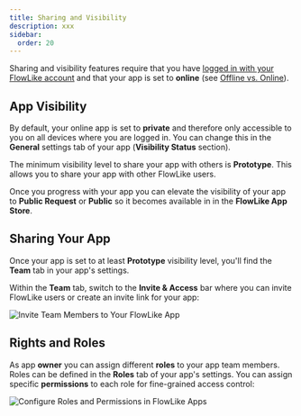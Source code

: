 ```yaml
---
title: Sharing and Visibility
description: xxx
sidebar:
  order: 20
---
```


Sharing and visibility features require that you have [logged in with your FlowLike account](/start/login/) and that your app is set to **online** (see [Offline vs. Online](/apps/offline-online/)).

## App Visibility

By default, your online app is set to **private** and therefore only accessible to you on all devices where you are logged in. You can change this in the **General** settings tab of your app (**Visibility Status** section).

The minimum visibility level to share your app with others is **Prototype**. This allows you to share your app with other FlowLike users.

Once you progress with your app you can elevate the visibility of your app to **Public Request** or **Public** so it becomes available in in the **FlowLike App Store**.

## Sharing Your App

Once your app is set to at least **Prototype** visibility level, you'll find the **Team** tab in your app's settings.

Within the **Team** tab, switch to the **Invite & Access** bar where you can invite FlowLike users or create an invite link for your app:

![Invite Team Members to Your FlowLike App](https://cdn.flow-like.com/website/TeamManagement.webp)

## Rights and Roles

As app **owner** you can assign different **roles** to your app team members. Roles can be defined in the **Roles** tab of your app's settings. You can assign specific **permissions** to each role for fine-grained access control:

![Configure Roles and Permissions in FlowLike Apps](https://cdn.flow-like.com/website/RightsAndRoles.webp)
